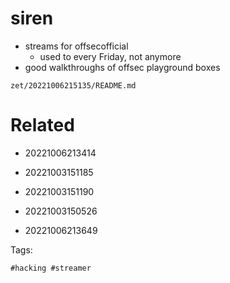 # siren

- streams for offsecofficial
  - used to every Friday, not anymore
- good walkthroughs of offsec playground boxes

` zet/20221006215135/README.md `

# Related

- 20221006213414

- 20221003151185

- 20221003151190

- 20221003150526

- 20221006213649


Tags:

    #hacking #streamer 
